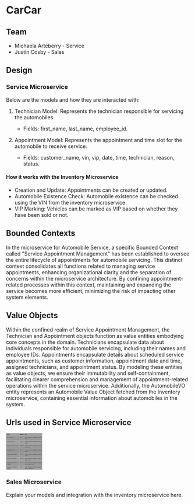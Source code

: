 # CarCar

## Team

- Michaela Arteberry - Service
- Justin Cosby - Sales

## Design

### Service Microservice

Below are the models and how they are interacted with:

1. Technician Model: Represents the technician responsible for servicing the automobiles.
    - Fields: first_name, last_name, employee_id.

2. Appointment Model: Represents the appointment and time slot for the automobile to receive service.
    - Fields: customer_name, vin, vip, date, time, technician, reason, status.

#### How it works with the Inventory Microservice

- Creation and Update: Appointments can be created or updated.
- Automobile Existence Check: Automobile existence can be checked using the VIN from the inventory microservice.
- VIP Marking: Vehicles can be marked as VIP based on whether they have been sold or not.


## Bounded Contexts

In the microservice for Automobile Service, a specific Bounded Context called "Service Appointment Management" has been established to oversee the entire lifecycle of appointments for automobile servicing. This distinct context consolidates all functions related to managing service appointments, enhancing organizational clarity and the separation of concerns within the microservice architecture. By confining appointment-related processes within this context, maintaining and expanding the service becomes more efficient, minimizing the risk of impacting other system elements.

## Value Objects

Within the confined realm of Service Appointment Management, the Technician and Appointment objects function as value entities embodying core concepts in the domain. Technicians encapsulate data about individuals responsible for automobile servicing, including their names and employee IDs. Appointments encapsulate details about scheduled service appointments, such as customer information, appointment date and time, assigned technicians, and appointment status. By modeling these entities as value objects, we ensure their immutability and self-containment, facilitating clearer comprehension and management of appointment-related operations within the service microservice. Additionally, the AutomobileVO entity represents an Automobile Value Object fetched from the Inventory microservice, containing essential information about automobiles in the system.


## Urls used in Service Microservice
<img align="center" src="service-urls.png" height="100" />

### Sales Microservice

Explain your models and integration with the inventory microservice here.
